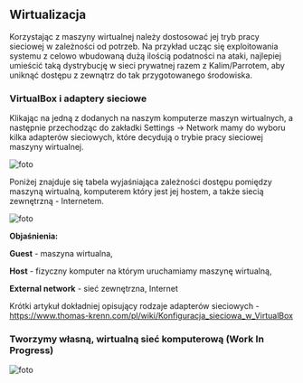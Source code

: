 ## Wirtualizacja
Korzystając z maszyny wirtualnej należy dostosować jej tryb pracy sieciowej w zależności od potrzeb. Na przykład ucząc się exploitowania systemu z celowo wbudowaną dużą ilością podatności na ataki, najlepiej umieścić taką dystrybucję w sieci prywatnej razem z Kalim/Parrotem, aby uniknąć dostępu z zewnątrz do tak przygotowanego środowiska.
### VirtualBox i adaptery sieciowe
Klikając na jedną z dodanych na naszym komputerze maszyn wirtualnych, a następnie przechodząc do zakładki Settings -> Network mamy do wyboru kilka adapterów sieciowych, które decydują o trybie pracy sieciowej maszyny wirtualnej.

![foto](https://i.imgur.com/UCawDpj.png)

Poniżej znajduje się tabela wyjaśniająca zależności dostępu pomiędzy maszyną wirtualną, komputerem który jest jej hostem, a także siecią zewnętrzną - Internetem.

![foto](https://i.imgur.com/7EeSsZk.png)

**Objaśnienia:** 

**Guest** - maszyna wirtualna, 

**Host** - fizyczny komputer na którym uruchamiamy maszynę wirtualną, 

**External network** - sieć zewnętrzna, Internet

Krótki artykuł dokładniej opisujący rodzaje adapterów sieciowych - https://www.thomas-krenn.com/pl/wiki/Konfiguracja_sieciowa_w_VirtualBox

### Tworzymy własną, wirtualną sieć komputerową (Work In Progress)
![foto](https://i.imgur.com/kv6q2wD.png)
